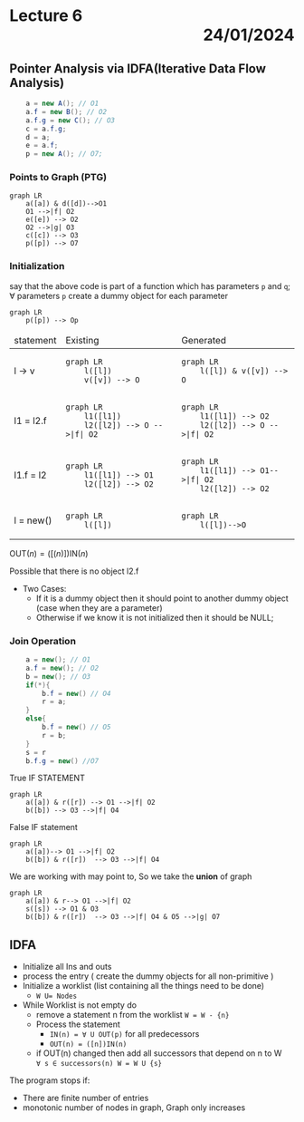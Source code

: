 # Lecture 6 <div style="text-align:right"> 24/01/2024 </div>

## Pointer Analysis via IDFA(Iterative Data Flow Analysis)

```java
    a = new A(); // O1
    a.f = new B(); // O2
    a.f.g = new C(); // O3
    c = a.f.g;
    d = a;
    e = a.f;
    p = new A(); // O7;
```

### Points to Graph (PTG)

```mermaid
graph LR
    a([a]) & d([d])-->O1
    O1 -->|f| O2 
    e([e]) --> O2
    O2 -->|g| O3 
    c([c]) --> O3
    p([p]) --> O7
```

### Initialization
say that the above code is part of a function which has parameters `p` and `q`;  
∀ parameters `p` create a dummy object for each parameter

```mermaid
graph LR
    p([p]) --> Op
```


<table>
<thead>
<td> statement </td> <td> Existing </td> <td> Generated </td>
</thead>
<tr>
<td> l -> v </td>
<td> 

```mermaid
graph LR
    l([l])
    v([v]) --> O
```

</td>
<td>


```mermaid
graph LR
    l([l]) & v([v]) --> O
```

</tr>
<tr>
<td> l1 = l2.f </td>
<td>


```mermaid
graph LR
    l1([l1])
    l2([l2]) --> O -->|f| O2
```

</td>
<td>

```mermaid
graph LR
    l1([l1]) --> O2
    l2([l2]) --> O -->|f| O2
```

</td>
</tr>

<tr>
<td>
l1.f = l2
</td>
<td>


```mermaid
graph LR
    l1([l1]) --> O1
    l2([l2]) --> O2
```

</td>
<td>

```mermaid
graph LR
    l1([l1]) --> O1-->|f| O2
    l2([l2]) --> O2
```

</td>
</tr>
<tr>
<td>
l = new()
</td>
<td>


```mermaid
graph LR
    l([l])
```

</td>
<td>


```mermaid
graph LR
    l([l])-->O
```

</td>
</tr>
</table>


$\text{OUT}(n) = ([(n)]) \text{IN}(n)$


Possible that there is no object l2.f 
- Two Cases:
    * If it is a dummy object then it should point to another dummy object (case when they are a parameter)
    * Otherwise if we know it is not initialized then it should be NULL;


### Join Operation
```java
    a = new(); // O1
    a.f = new(); // O2
    b = new(); // O3
    if(*){
        b.f = new() // O4     
        r = a;
    }
    else{
        b.f = new() // O5     
        r = b;
    }
    s = r 
    b.f.g = new() //O7
```

True IF STATEMENT

```mermaid
graph LR
    a([a]) & r([r]) --> O1 -->|f| O2
    b([b]) --> O3 -->|f| O4
```

False IF statement

```mermaid
graph LR
    a([a])--> O1 -->|f| O2
    b([b]) & r([r])  --> O3 -->|f| O4
```


We are working with may point to, So we take the **union** of graph


```mermaid
graph LR
    a([a]) & r--> O1 -->|f| O2
    s([s]) --> O1 & O3
    b([b]) & r([r])  --> O3 -->|f| O4 & O5 -->|g| O7
```

## IDFA 
- Initialize all Ins and outs
- process the entry ( create the dummy objects for all non-primitive )
- Initialize a worklist (list containing all the things need to be done)
    * `W U= Nodes`
- While Worklist is not empty do
    * remove a statement n from the worklist `W = W - {n}`
    * Process the statement 
        + `IN(n) = ∀ U OUT(p)` for all predecessors
        + `OUT(n) = ([n])IN(n)`
    * if OUT(n) changed then add all successors that depend on n to W <br> `∀ s ∈ successors(n) W = W U {s}`

The program stops if:
- There are finite number of entries 
- monotonic number of nodes in graph, Graph only increases
